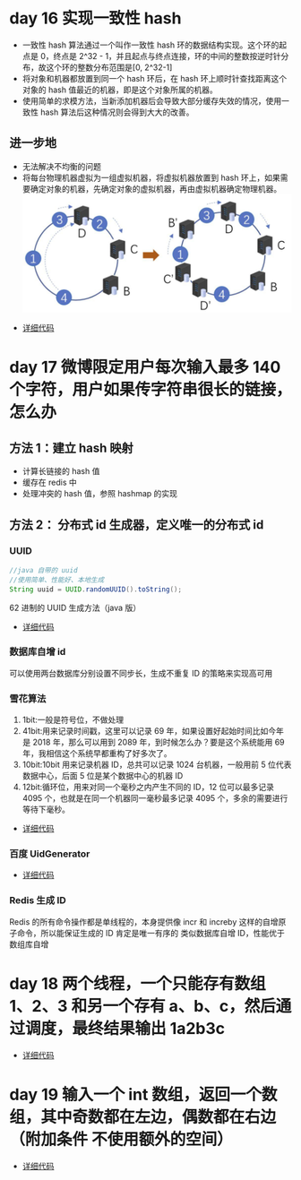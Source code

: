 # day 16 实现一致性 hash

- 一致性 hash 算法通过一个叫作一致性 hash 环的数据结构实现。这个环的起点是 0，终点是 2^32 - 1，并且起点与终点连接，环的中间的整数按逆时针分布，故这个环的整数分布范围是[0, 2^32-1]
- 将对象和机器都放置到同一个 hash 环后，在 hash 环上顺时针查找距离这个对象的 hash 值最近的机器，即是这个对象所属的机器。
- 使用简单的求模方法，当新添加机器后会导致大部分缓存失效的情况，使用一致性 hash 算法后这种情况则会得到大大的改善。

## 进一步地

- 无法解决不均衡的问题
- 将每台物理机器虚拟为一组虚拟机器，将虚拟机器放置到 hash 环上，如果需要确定对象的机器，先确定对象的虚拟机器，再由虚拟机器确定物理机器。
  ![Image text](https://raw.githubusercontent.com/laniakea001/java-day-learn/master/src/main/resources/static/readMeImage/一致性hash算法.jpg)

* [详细代码](https://github.com/laniakea001/java-day-learn/tree/master/src/main/java/com/hjj/daylearn/javadaylearn/day16_hash)

# day 17 微博限定用户每次输入最多 140 个字符，用户如果传字符串很长的链接，怎么办

## 方法 1：建立 hash 映射

- 计算长链接的 hash 值
- 缓存在 redis 中
- 处理冲突的 hash 值，参照 hashmap 的实现

## 方法 2： 分布式 id 生成器，定义唯一的分布式 id

### UUID

```java
//java 自带的 uuid
//使用简单、性能好、本地生成
String uuid = UUID.randomUUID().toString();
```

62 进制的 UUID 生成方法（java 版）

- [详细代码](https://github.com/laniakea001/java-day-learn/tree/master/src/main/java/com/hjj/daylearn/javadaylearn/day17_uuid)

### 数据库自增 id

可以使用两台数据库分别设置不同步长，生成不重复 ID 的策略来实现高可用

### 雪花算法

1. 1bit:一般是符号位，不做处理
2. 41bit:用来记录时间戳，这里可以记录 69 年，如果设置好起始时间比如今年是 2018 年，那么可以用到 2089 年，到时候怎么办？要是这个系统能用 69 年，我相信这个系统早都重构了好多次了。
3. 10bit:10bit 用来记录机器 ID，总共可以记录 1024 台机器，一般用前 5 位代表数据中心，后面 5 位是某个数据中心的机器 ID
4. 12bit:循环位，用来对同一个毫秒之内产生不同的 ID，12 位可以最多记录 4095 个，也就是在同一个机器同一毫秒最多记录 4095 个，多余的需要进行等待下毫秒。

- [详细代码](https://github.com/laniakea001/java-day-learn/tree/master/src/main/java/com/hjj/daylearn/javadaylearn/day17_uuid)

### 百度 UidGenerator

- [详细代码](https://github.com/baidu/uid-generator)

### Redis 生成 ID

Redis 的所有命令操作都是单线程的，本身提供像 incr 和 increby 这样的自增原子命令，所以能保证生成的 ID 肯定是唯一有序的
类似数据库自增 ID，性能优于数组库自增

# day 18 两个线程，一个只能存有数组 1、2、3 和另一个存有 a、b、c，然后通过调度，最终结果输出 1a2b3c

- [详细代码](https://github.com/laniakea001/java-day-learn/tree/master/src/main/java/com/hjj/daylearn/javadaylearn/day18_thread)

# day 19 输入一个 int 数组，返回一个数组，其中奇数都在左边，偶数都在右边（附加条件 不使用额外的空间）

- [详细代码](https://github.com/laniakea001/java-day-learn/tree/master/src/main/java/com/hjj/daylearn/javadaylearn/day19)

